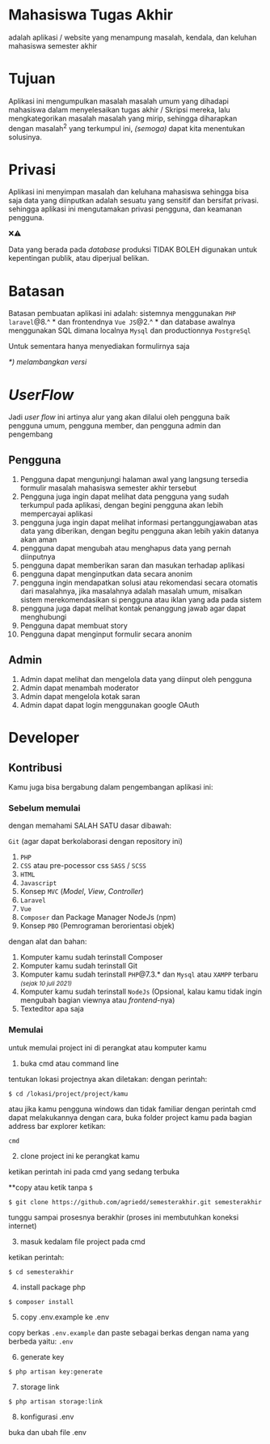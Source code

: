 # Mahasiswa Tugas Akhir

adalah aplikasi / website yang menampung masalah, kendala, dan keluhan mahasiswa semester akhir

# Tujuan 

Aplikasi ini mengumpulkan masalah masalah umum yang dihadapi mahasiswa dalam menyelesaikan tugas akhir / Skripsi mereka, lalu mengkategorikan masalah masalah yang mirip, sehingga diharapkan dengan masalah<sup>2</sup> yang terkumpul ini, _(semoga)_ dapat kita menentukan solusinya.

# Privasi

Aplikasi ini menyimpan masalah dan keluhana mahasiswa sehingga bisa saja data yang diinputkan adalah sesuatu yang sensitif dan bersifat privasi. sehingga aplikasi ini mengutamakan privasi pengguna, dan keamanan pengguna.

❌⚠️

Data yang berada pada _database_ produksi TIDAK BOLEH digunakan untuk kepentingan publik, atau diperjual belikan.

# Batasan

Batasan pembuatan aplikasi ini adalah:
sistemnya menggunakan `PHP laravel`@8.^ * dan frontendnya `Vue JS`@2.^ *
dan database awalnya menggunakan SQL dimana localnya `Mysql` dan productionnya `PostgreSql`

Untuk sementara hanya menyediakan formulirnya saja

_*) melambangkan versi_



# _UserFlow_

Jadi _user flow_ ini artinya alur yang akan dilalui oleh pengguna baik pengguna umum, pengguna member, dan pengguna admin dan pengembang

## Pengguna

1. Pengguna dapat mengunjungi halaman awal yang langsung tersedia formulir masalah mahasiswa semester akhir tersebut
2. Pengguna juga ingin dapat melihat data pengguna yang sudah terkumpul pada aplikasi, dengan begini pengguna akan lebih mempercayai aplikasi
3. pengguna juga ingin dapat melihat informasi pertanggungjawaban atas data yang diberikan, dengan begitu pengguna akan lebih yakin datanya akan aman
4. pengguna dapat mengubah atau menghapus data yang pernah diinputnya
5. pengguna dapat memberikan saran dan masukan terhadap aplikasi
6. pengguna dapat menginputkan data secara anonim
7. pengguna ingin mendapatkan solusi atau rekomendasi secara otomatis dari masalahnya, jika masalahnya adalah masalah umum, misalkan sistem merekomendasikan si pengguna atau iklan yang ada pada sistem
8. pengguna juga dapat melihat kontak penanggung jawab agar dapat menghubungi
9. Pengguna dapat membuat story
10. Pengguna dapat menginput formulir secara anonim

## Admin

1. Admin dapat melihat dan mengelola data yang diinput oleh pengguna
2. Admin dapat menambah moderator
3. Admin dapat mengelola kotak saran
4. Admin dapat dapat login menggunakan google OAuth

# Developer

## Kontribusi

Kamu juga bisa bergabung dalam pengembangan aplikasi ini:

### Sebelum memulai

dengan memahami SALAH SATU dasar dibawah:

`Git` (agar dapat berkolaborasi dengan repository ini) 

1. `PHP`
2. `CSS` atau pre-pocessor css `SASS` / `SCSS`
3. `HTML`
4. `Javascript`
5. Konsep `MVC` (_Model_, _View_, _Controller_)
6. `Laravel`
7. `Vue`
8. `Composer` dan Package Manager NodeJs (npm)
9. Konsep `PBO` (Pemrograman berorientasi objek)

dengan alat dan bahan:

1. Komputer kamu sudah terinstall Composer
2. Komputer kamu sudah terinstall Git
3. Komputer kamu sudah terinstall `PHP`@7.3.* dan `Mysql` atau `XAMPP` terbaru <small>_(sejak 10 juli 2021)_</small>
4. Komputer kamu sudah terinstall `NodeJs` (Opsional, kalau kamu tidak ingin mengubah bagian viewnya atau _frontend_-nya)
5. Texteditor apa saja

### Memulai

untuk memulai project ini di perangkat atau komputer kamu

1. buka cmd atau command line

tentukan lokasi projectnya akan diletakan:
dengan perintah:

```cli
$ cd /lokasi/project/project/kamu
```

atau jika kamu pengguna windows dan tidak familiar dengan perintah cmd dapat melakukannya dengan cara,
buka folder project kamu pada bagian address bar explorer ketikan:

```cli
cmd
```

2. clone project ini ke perangkat kamu

ketikan perintah ini pada cmd yang sedang terbuka

**copy atau ketik tanpa `$`
```cli
$ git clone https://github.com/agriedd/semesterakhir.git semesterakhir
```
tunggu sampai prosesnya berakhir (proses ini membutuhkan koneksi internet)

3. masuk kedalam file project pada cmd

ketikan perintah:
```cli
$ cd semesterakhir
```

4. install package php
```cli
$ composer install
```
5. copy .env.example ke .env

copy berkas `.env.example` dan paste sebagai berkas dengan nama yang berbeda yaitu: `.env`

6. generate key
```cli
$ php artisan key:generate
```

7. storage link
```cli
$ php artisan storage:link
```

8. konfigurasi .env

buka dan ubah file .env


